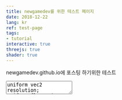 ```yaml
---
title: newgamedev를 위한 테스트 페이지
date: 2018-12-22
lang: kr
ref: test-page
tags:
- tutorial
interactive: true
threejs: true
shader: true
---
```


newgamedev.github.io에 포스팅 하기위한 테스트 
<div>
    <textarea class='codeeditor fragment'>
uniform vec2 resolution;
uniform float time;
        
vec3 background(vec3 light, vec3 rd)
{
	float sun = max(0.0, dot(rd, light));
	float sky = max(0.0, dot(rd, vec3(0.0, 1.0, 0.0)));
	float ground = max(0.0, -dot(rd, vec3(0.0, 1.0, 0.0)));
	return 
		(pow(sun, 256.0)+0.2*pow(sun, 2.0))*vec3(2.0, 1.6, 1.0) +
		pow(ground, 0.5)*vec3(0.4, 0.3, 0.2) +
		pow(sky, 1.0)*vec3(0.5, 0.6, 0.7);
}

vec3 Light(float iTime)
{
    return normalize(vec3(sin(iTime), 0.6, cos(iTime)));
}

void main() {
    vec2 uv = 2.0 * (gl_FragCoord.xy / resolution.xy) -1.0;
    //vec3 ray = vec3(0.0, 0.0, -3.0);    
    //vec3 direction = vec3(0.0, 0.0, 0.0);
    //direction = normalize(vec3(uv, 1.0));
    //vec3 p = vec3(0.0, 0.0, 0.0);
    //float t = sphere(ray, direction, p, 1.0);
        
    //vec3 Light = Light(time);
    //vec3 col = background(Light, direction);
     
    // Output to screen
    //gl_FragColor = vec4(col,1.0);
    vec3 col = 0.5 + 0.5*cos(time+uv.xyx+vec3(0,2,4));
    gl_FragColor = vec4(vec3(col), 1.0);
}
</textarea>
</div>
